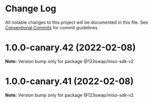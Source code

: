 # Change Log

All notable changes to this project will be documented in this file.
See [Conventional Commits](https://conventionalcommits.org) for commit guidelines.

# 1.0.0-canary.42 (2022-02-08)

**Note:** Version bump only for package @123swap/miso-sdk-v2





# 1.0.0-canary.41 (2022-02-08)

**Note:** Version bump only for package @123swap/miso-sdk-v2

